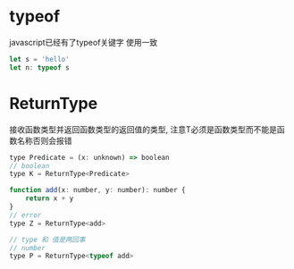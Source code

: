 # typeof

javascript已经有了typeof关键字 使用一致

```js
let s = 'hello'
let n: typeof s 
```

# ReturnType<T>

接收函数类型并返回函数类型的返回值的类型, 注意T必须是函数类型而不能是函数名称否则会报错

```js
type Predicate = (x: unknown) => boolean
// boolean
type K = ReturnType<Predicate>

function add(x: number, y: number): number {
    return x + y
}
// error
type Z = ReturnType<add>

// type 和 值是两回事 
// number
type P = ReturnType<typeof add>
```

